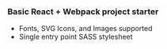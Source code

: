 ### Basic React + Webpack project starter</h4>

- Fonts, SVG Icons, and Images supported
- Single entry point SASS stylesheet
